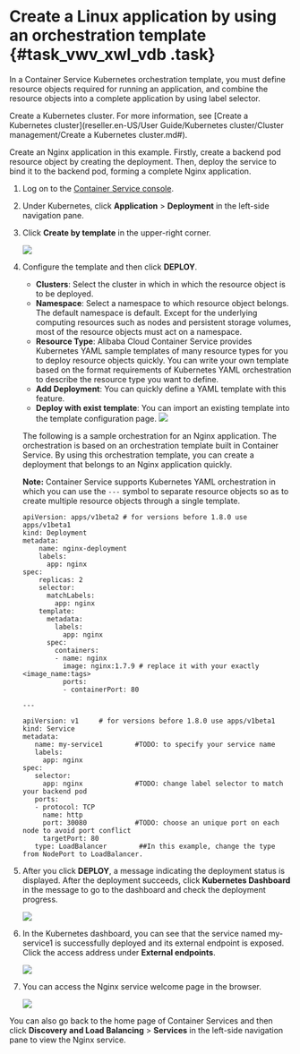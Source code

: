 # Create a Linux application by using an orchestration template {#task_vwv_xwl_vdb .task}

In a Container Service Kubernetes orchestration template, you must define resource objects required for running an application, and combine the resource objects into a complete application by using label selector.

Create a Kubernetes cluster. For more information, see [Create a Kubernetes cluster](reseller.en-US/User Guide/Kubernetes cluster/Cluster management/Create a Kubernetes cluster.md#).

Create an Nginx application in this example. Firstly, create a backend pod resource object by creating the deployment. Then, deploy the service to bind it to the backend pod, forming a complete Nginx application.

1.  Log on to the [Container Service console](https://partners-intl.console.aliyun.com/#/cs).
2.  Under Kubernetes, click **Application** \> **Deployment** in the left-side navigation pane.
3.  Click **Create by template** in the upper-right corner. 

    ![](http://static-aliyun-doc.oss-cn-hangzhou.aliyuncs.com/assets/img/16659/155721846411072_en-US.png)

4.  Configure the template and then click **DEPLOY**. 

    -   **Clusters**: Select the cluster in which in which the resource object is to be deployed.
    -   **Namespace**: Select a namespace to which resource object belongs. The default namespace is default. Except for the underlying computing resources such as nodes and persistent storage volumes, most of the resource objects must act on a namespace.
    -   **Resource Type**: Alibaba Cloud Container Service provides Kubernetes YAML sample templates of many resource types for you to deploy resource objects quickly. You can write your own template based on the format requirements of Kubernetes YAML orchestration to describe the resource type you want to define.
    -   **Add Deployment**: You can quickly define a YAML template with this feature.
    -   **Deploy with exist template**: You can import an existing template into the template configuration page.
    ![](http://static-aliyun-doc.oss-cn-hangzhou.aliyuncs.com/assets/img/16659/155721846411074_en-US.png)

    The following is a sample orchestration for an Nginx application. The orchestration is based on an orchestration template built in Container Service. By using this orchestration template, you can create a deployment that belongs to an Nginx application quickly.

    **Note:** Container Service supports Kubernetes YAML orchestration in which you can use the `---` symbol to separate resource objects so as to create multiple resource objects through a single template.

    ```
    apiVersion: apps/v1beta2 # for versions before 1.8.0 use apps/v1beta1
    kind: Deployment
    metadata:
        name: nginx-deployment
        labels:
          app: nginx
    spec:
        replicas: 2
        selector:
          matchLabels:
            app: nginx
        template:
          metadata:
            labels:
              app: nginx
          spec:
            containers:
            - name: nginx
              image: nginx:1.7.9 # replace it with your exactly <image_name:tags>
              ports:
              - containerPort: 80
    
    ---
    
    apiVersion: v1     # for versions before 1.8.0 use apps/v1beta1
    kind: Service
    metadata:
       name: my-service1        #TODO: to specify your service name
       labels:
         app: nginx
    spec:
       selector:
         app: nginx             #TODO: change label selector to match your backend pod
       ports:
       - protocol: TCP
         name: http
         port: 30080            #TODO: choose an unique port on each node to avoid port conflict
         targetPort: 80
       type: LoadBalancer        ##In this example, change the type from NodePort to LoadBalancer.
    ```

5.  After you click **DEPLOY**, a message indicating the deployment status is displayed. After the deployment succeeds, click **Kubernetes Dashboard** in the message to go to the dashboard and check the deployment progress. 

    ![](http://static-aliyun-doc.oss-cn-hangzhou.aliyuncs.com/assets/img/16659/155721846411075_en-US.png)

6.  In the Kubernetes dashboard, you can see that the service named my-service1 is successfully deployed and its external endpoint is exposed. Click the access address under **External endpoints**. 

    ![](http://static-aliyun-doc.oss-cn-hangzhou.aliyuncs.com/assets/img/16659/155721846411084_en-US.png)

7.  You can access the Nginx service welcome page in the browser. 

    ![](http://static-aliyun-doc.oss-cn-hangzhou.aliyuncs.com/assets/img/16659/155721846411086_en-US.png)


You can also go back to the home page of Container Services and then click **Discovery and Load Balancing** \> **Services** in the left-side navigation pane to view the Nginx service.

